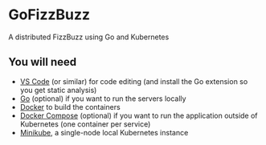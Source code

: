 # GoFizzBuzz
A distributed FizzBuzz using Go and Kubernetes

## You will need

* [VS Code](https://code.visualstudio.com/) (or similar) for code editing (and install the Go extension so you get static analysis)
* [Go](https://golang.org/) (optional) if you want to run the servers locally
* [Docker](https://www.docker.com/) to build the containers
* [Docker Compose](https://docs.docker.com/compose/) (optional) if you want to run the application outside of Kubernetes (one container per service)
* [Minikube](https://minikube.sigs.k8s.io/docs/start/), a single-node local Kubernetes instance

